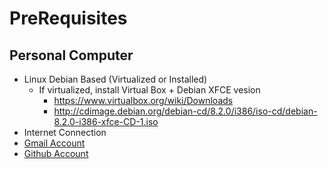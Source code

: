 PreRequisites
==

## Personal Computer

- Linux Debian Based (Virtualized or Installed)
  - If virtualized, install Virtual Box + Debian XFCE vesion
    - https://www.virtualbox.org/wiki/Downloads
    - http://cdimage.debian.org/debian-cd/8.2.0/i386/iso-cd/debian-8.2.0-i386-xfce-CD-1.iso
- Internet Connection
- [Gmail Account](https://gmail.com)
- [Github Account](https://github.com/)
 
